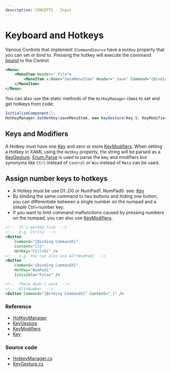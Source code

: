 ```yaml
---
description: CONCEPTS - Input
---
```


# Keyboard and Hotkeys

Various Controls that implement `ICommandSource` have a `HotKey` property that you can set or bind to. Pressing the hotkey will execute the command [bound](../../basics/user-interface/adding-interactivity#commands) to the Control.

```xml
<Menu>
    <MenuItem Header="_File">
        <MenuItem x:Name="SaveMenuItem" Header="_Save" Command="{Binding SaveCommand}" HotKey="Ctrl+S"/>
    </MenuItem>
</Menu>
```

You can also use the static methods of the `HotKeyManager` class to set and get hotkeys from code:

```csharp
InitializeComponent();
HotKeyManager.SetHotKey(saveMenuItem, new KeyGesture(Key.S, KeyModifiers.Control));
```

## Keys and Modifiers

A Hotkey must have one [Key](https://api-docs.avaloniaui.net/docs/T_Avalonia_Input_Key) and zero or more [KeyModifiers](https://api-docs.avaloniaui.net/docs/T_Avalonia_Input_KeyModifiers). When setting a Hotkey in XAML using the `HotKey` property, the string will be parsed as a [KeyGesture](https://api-docs.avaloniaui.net/docs/T_Avalonia_Input_KeyGesture). [Enum.Parse](https://docs.microsoft.com/en-us/dotnet/api/system.enum.parse) is used to parse the key and modifiers but synonyms like `Ctrl` instead of `Control` or `Win` instead of `Meta` can be used.

## Assign number keys to hotkeys
- A Hotkey must be use D1..D0 or NumPad1..NumPad0.
  see: [Key](https://api-docs.avaloniaui.net/docs/T_Avalonia_Input_Key)
- By binding the same command to two buttons and hiding one button, you can differentiate between a single number on the numpad and a simple Ctrl+number key.
- If you want to limit command malfunctions caused by pressing numbers on the numpad, you can also use [KeyModifiers](https://api-docs.avaloniaui.net/docs/T_Avalonia_Input_KeyModifiers).
```xml
<!--  It's worked fine  -->
<!--  e.g. Ctrl+1  -->
<Button
    Command="{Binding CommandX}"
    Content="[1]"
    HotKey="Ctrl+D1" />
<!--  e.g. You can also use Alt+NumPad1  -->
<Button
    Command="{Binding CommandX}"
    HotKey="NumPad1"
    IsVisible="False" />

<!--  These didn't work  -->
<!--  Alt+Number  -->
<Button Command="{Binding CommandX}" Content="_1" />
```
### Reference

* [HotKeyManager](https://api-docs.avaloniaui.net/docs/T_Avalonia_Controls_HotKeyManager)
* [KeyGesture](https://api-docs.avaloniaui.net/docs/T_Avalonia_Input_KeyGesture)
* [KeyModifiers](https://api-docs.avaloniaui.net/docs/T_Avalonia_Input_KeyModifiers)
* [Key](https://api-docs.avaloniaui.net/docs/T_Avalonia_Input_Key)

### Source code

* [HotkeyManager.cs](https://github.com/AvaloniaUI/Avalonia/blob/master/src/Avalonia.Controls/HotkeyManager.cs)
* [KeyGesture.cs](https://github.com/AvaloniaUI/Avalonia/blob/master/src/Avalonia.Input/KeyGesture.cs)